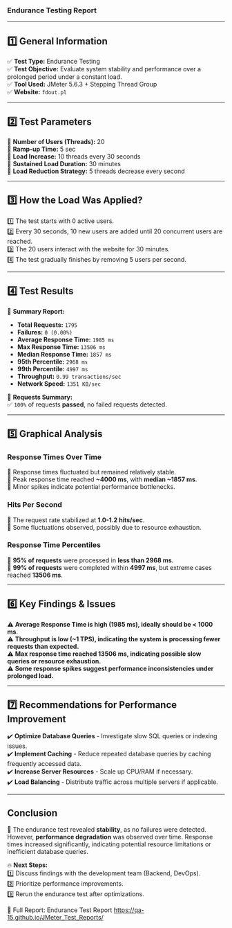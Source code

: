 ### **Endurance Testing Report**

---

## **1️⃣ General Information**

✅ **Test Type:** Endurance Testing  
✅ **Test Objective:** Evaluate system stability and performance over a prolonged period under a constant load.  
✅ **Tool Used:** JMeter 5.6.3 + Stepping Thread Group  
✅ **Website:** `fdout.pl`

---

## **2️⃣ Test Parameters**

📌 **Number of Users (Threads):** 20  
📌 **Ramp-up Time:** 5 sec  
📌 **Load Increase:** 10 threads every 30 seconds  
📌 **Sustained Load Duration:** 30 minutes  
📌 **Load Reduction Strategy:** 5 threads decrease every second  

---

## **3️⃣ How the Load Was Applied?**

1️⃣ The test starts with 0 active users.  
2️⃣ Every 30 seconds, 10 new users are added until 20 concurrent users are reached.  
3️⃣ The 20 users interact with the website for 30 minutes.  
4️⃣ The test gradually finishes by removing 5 users per second.  

---

## **4️⃣ Test Results**

📌 **Summary Report:**  

- **Total Requests:** `1795`  
- **Failures:** `0 (0.00%)`  
- **Average Response Time:** `1985 ms`  
- **Max Response Time:** `13506 ms`  
- **Median Response Time:** `1857 ms`  
- **95th Percentile:** `2968 ms`  
- **99th Percentile:** `4997 ms`  
- **Throughput:** `0.99 transactions/sec`  
- **Network Speed:** `1351 KB/sec`  

📌 **Requests Summary:**  
✅ `100%` of requests **passed**, no failed requests detected.

---

## **5️⃣ Graphical Analysis**

### **Response Times Over Time**
📌 Response times fluctuated but remained relatively stable.  
📌 Peak response time reached **~4000 ms**, with **median ~1857 ms**.  
📌 Minor spikes indicate potential performance bottlenecks.

### **Hits Per Second**
📌 The request rate stabilized at **1.0-1.2 hits/sec**.  
📌 Some fluctuations observed, possibly due to resource exhaustion.

### **Response Time Percentiles**
📌 **95% of requests** were processed in **less than 2968 ms**.  
📌 **99% of requests** were completed within **4997 ms**, but extreme cases reached **13506 ms**.  

---

## **6️⃣ Key Findings & Issues**

⚠️ **Average Response Time is high (1985 ms), ideally should be < 1000 ms**.  
⚠️ **Throughput is low (~1 TPS), indicating the system is processing fewer requests than expected.**  
⚠️ **Max response time reached 13506 ms, indicating possible slow queries or resource exhaustion.**  
⚠️ **Some response spikes suggest performance inconsistencies under prolonged load.**  

---

## **7️⃣ Recommendations for Performance Improvement**

✔️ **Optimize Database Queries** - Investigate slow SQL queries or indexing issues.  
✔️ **Implement Caching** - Reduce repeated database queries by caching frequently accessed data.  
✔️ **Increase Server Resources** - Scale up CPU/RAM if necessary.  
✔️ **Load Balancing** - Distribute traffic across multiple servers if applicable.  

---

## **Conclusion**

📌 The endurance test revealed **stability**, as no failures were detected. However, **performance degradation** was observed over time. Response times increased significantly, indicating potential resource limitations or inefficient database queries.  

🔥 **Next Steps:**  
1️⃣ Discuss findings with the development team (Backend, DevOps).  
2️⃣ Prioritize performance improvements.  
3️⃣ Rerun the endurance test after optimizations.  

📌 Full Report: Endurance Test Report
https://qa-15.github.io/JMeter_Test_Reports/



 


